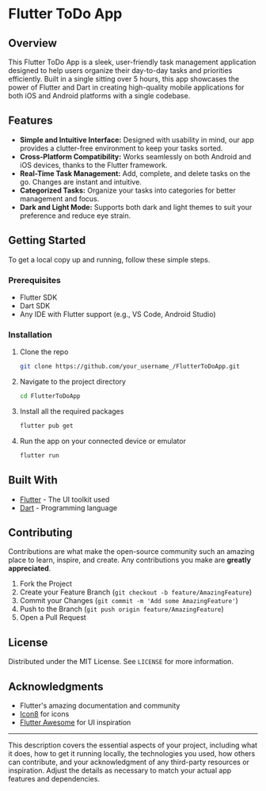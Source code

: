 

# Flutter ToDo App

## Overview

This Flutter ToDo App is a sleek, user-friendly task management application designed to help users organize their day-to-day tasks and priorities efficiently. Built in a single sitting over 5 hours, this app showcases the power of Flutter and Dart in creating high-quality mobile applications for both iOS and Android platforms with a single codebase.

## Features

- **Simple and Intuitive Interface:** Designed with usability in mind, our app provides a clutter-free environment to keep your tasks sorted.
- **Cross-Platform Compatibility:** Works seamlessly on both Android and iOS devices, thanks to the Flutter framework.
- **Real-Time Task Management:** Add, complete, and delete tasks on the go. Changes are instant and intuitive.
- **Categorized Tasks:** Organize your tasks into categories for better management and focus.
- **Dark and Light Mode:** Supports both dark and light themes to suit your preference and reduce eye strain.

## Getting Started

To get a local copy up and running, follow these simple steps.

### Prerequisites

- Flutter SDK
- Dart SDK
- Any IDE with Flutter support (e.g., VS Code, Android Studio)

### Installation

1. Clone the repo
   ```sh
   git clone https://github.com/your_username_/FlutterToDoApp.git
   ```
2. Navigate to the project directory
   ```sh
   cd FlutterToDoApp
   ```
3. Install all the required packages
   ```sh
   flutter pub get
   ```
4. Run the app on your connected device or emulator
   ```sh
   flutter run
   ```

## Built With

- [Flutter](https://flutter.dev/) - The UI toolkit used
- [Dart](https://dart.dev/) - Programming language

## Contributing

Contributions are what make the open-source community such an amazing place to learn, inspire, and create. Any contributions you make are **greatly appreciated**.

1. Fork the Project
2. Create your Feature Branch (`git checkout -b feature/AmazingFeature`)
3. Commit your Changes (`git commit -m 'Add some AmazingFeature'`)
4. Push to the Branch (`git push origin feature/AmazingFeature`)
5. Open a Pull Request

## License

Distributed under the MIT License. See `LICENSE` for more information.

## Acknowledgments

- Flutter's amazing documentation and community
- [Icon8](https://icons8.com/) for icons
- [Flutter Awesome](https://flutterawesome.com/) for UI inspiration

---

This description covers the essential aspects of your project, including what it does, how to get it running locally, the technologies you used, how others can contribute, and your acknowledgment of any third-party resources or inspiration. Adjust the details as necessary to match your actual app features and dependencies.
